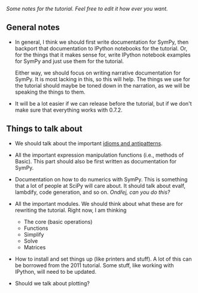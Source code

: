 *Some notes for the tutorial. Feel free to edit it how ever you want.*

## General notes

- In general, I think we should first write documentation for SymPy, then
  backport that documentation to IPython notebooks for the tutorial. Or, for the
  things that it makes sense for, write IPython notebook examples for SymPy and
  just use them for the tutorial.

  Either way, we should focus on writing narrative documentation for SymPy. It
  is most lacking in this, so this will help. The things we use for the tutorial
  should maybe be toned down in the narration, as we will be speaking the things
  to them.

- It will be a lot easier if we can release before the tutorial, but if we
  don't make sure that everything works with 0.7.2.

## Things to talk about

- We should talk about the important
  [idioms and antipatterns](https://github.com/sympy/sympy/wiki/Idioms-and-Antipatterns).

- All the important expression manipulation functions (i.e., methods of
  Basic). This part should also be first written as documentation for SymPy.

- Documentation on how to do numerics with SymPy. This is something that a lot
  of people at SciPy will care about. It should talk about evalf, lambdify,
  code generation, and so on. *Ondřej, can you do this?*

- All the important modules. We should think about what these are for
  rewriting the tutorial. Right now, I am thinking

  - The core (basic operations)
  - Functions
  - Simplify
  - Solve
  - Matrices

- How to install and set things up (like printers and stuff). A lot of this
  can be borrowed from the 2011 tutorial. Some stuff, like working with
  IPython, will need to be updated.

- Should we talk about plotting?
